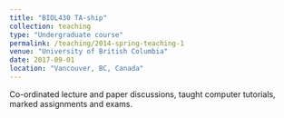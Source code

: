 ```yaml
---
title: "BIOL430 TA-ship"
collection: teaching
type: "Undergraduate course"
permalink: /teaching/2014-spring-teaching-1
venue: "University of British Columbia"
date: 2017-09-01
location: "Vancouver, BC, Canada"
---
```


Co-ordinated lecture and paper discussions, taught computer tutorials, marked assignments and exams.
